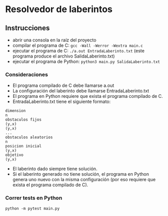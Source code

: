 # Resolvedor de laberintos

## Instrucciones
- abrir una consola en la raíz del proyecto
- compilar el programa de C: `gcc -Wall -Werror -Wextra main.c`
- ejecutar el programa de C: `./a.out EntradaLaberinto.txt`
(este programa produce el archivo SalidaLaberinto.txt)
- ejecutar el programa de Python: `python3 main.py SalidaLaberinto.txt`

### Consideraciones
- El programa compilado de C debe llamarse a.out
- La configuración del laberinto debe llamarse EntradaLaberinto.txt
- El programa en Python requiere que exista el programa compilado de C.
- EntradaLaberinto.txt tiene el siguiente formato:
```
dimension
n
obstaculos fijos
(y,x)
(y,x)
...
obstaculos aleatorios
n
posicion inicial
(y,x)
objetivo
(y,x)
```
- El laberinto dado siempre tiene solución.
- Si el laberinto generado no tiene solución, el programa en Python
genera uno nuevo con la misma configuración
(por eso requiere que exista el programa compilado de C).

### Correr tests en Python
```
python -m pytest main.py
```
